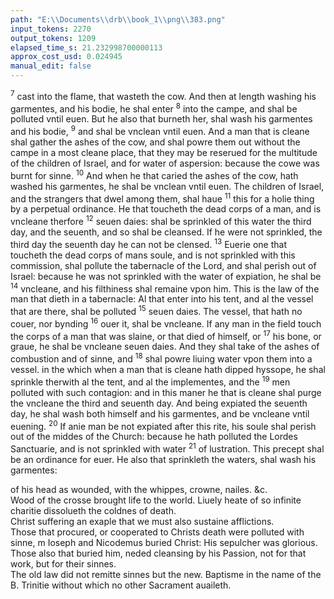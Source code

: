 ```yaml
---
path: "E:\\Documents\\drb\\book_1\\png\\383.png"
input_tokens: 2270
output_tokens: 1209
elapsed_time_s: 21.232998700000113
approx_cost_usd: 0.024945
manual_edit: false
---
```

<sup>7</sup> cast into the flame, that wasteth the cow. And then at length washing his garmentes, and his bodie, he shal enter <sup>8</sup> into the campe, and shal be polluted vntil euen. But he also that burneth her, shal wash his garmentes and his bodie, <sup>9</sup> and shal be vnclean vntil euen. And a man that is cleane shal gather the ashes of the cow, and shal powre them out without the campe in a most cleane place, that they may be reserued for the multitude of the children of Israel, and for water of aspersion: because the cowe was burnt for sinne. <sup>10</sup> And when he that caried the ashes of the cow, hath washed his garmentes, he shal be vnclean vntil euen. The children of Israel, and the strangers that dwel among them, shal haue <sup>11</sup> this for a holie thing by a perpetual ordinance. He that toucheth the dead corps of a man, and is vncleane therfore <sup>12</sup> seuen daies: shal be sprinkled of this water the third day, and the seuenth, and so shal be cleansed. If he were not sprinkled, the third day the seuenth day he can not be clensed. <sup>13</sup> Euerie one that toucheth the dead corps of mans soule, and is not sprinkled with this commission, shal pollute the tabernacle of the Lord, and shal perish out of Israel: because he was not sprinkled with the water of expiation, he shal be <sup>14</sup> vncleane, and his filthiness shal remaine vpon him. This is the law of the man that dieth in a tabernacle: Al that enter into his tent, and al the vessel that are there, shal be polluted <sup>15</sup> seuen daies. The vessel, that hath no couer, nor bynding <sup>16</sup> ouer it, shal be vncleane. If any man in the field touch the corps of a man that was slaine, or that died of himself, or <sup>17</sup> his bone, or graue, he shal be vncleane seuen daies. And they shal take of the ashes of combustion and of sinne, and <sup>18</sup> shal powre liuing water vpon them into a vessel. in the which when a man that is cleane hath dipped hyssope, he shal sprinkle therwith al the tent, and al the implementes, and the <sup>19</sup> men polluted with such contagion: and in this maner he that is cleane shal purge the vncleane the third and seuenth day. And being expiated the seuenth day, he shal wash both himself and his garmentes, and be vncleane vntil euening. <sup>20</sup> If anie man be not expiated after this rite, his soule shal perish out of the middes of the Church: because he hath polluted the Lordes Sanctuarie, and is not sprinkled with water <sup>21</sup> of lustration. This precept shal be an ordinance for euer. He also that sprinkleth the waters, shal wash his garmentes:

<aside>of his head as wounded, with the whippes, crowne, nailes. &c.</aside>

<aside>Wood of the crosse brought life to the world. Liuely heate of so infinite charitie dissolueth the coldnes of death.</aside>

<aside>Christ suffering an exaple that we must also sustaine afflictions.</aside>

<aside>Those that procured, or cooperated to Christs death were polluted with sinne, m Ioseph and Nicodemus buried Christ: His sepulcher was glorious.</aside>

<aside>Those also that buried him, neded cleansing by his Passion, not for that work, but for their sinnes.</aside>

<aside>The old law did not remitte sinnes but the new. Baptisme in the name of the B. Trinitie without which no other Sacrament auaileth.</aside>

[^1]: VVood of the crosse brought life to the world. Liuely heate of so infinite charitie dissolueth the coldnes of death.

[^2]: Christ suffering an exaple that we must also sustaine afflictions.

[^3]: Those that procured, or cooperated to Christs death were polluted with sinne, m Ioseph and Nicodemus buried Christ: His sepulcher was glorious.

[^4]: Those also that buried him, neded cleansing by his Passion, not for that work, but for their sinnes.

[^5]: The old law did not remitte sinnes but the new. Baptisme in the name of the B. Trinitie without which no other Sacrament auaileth.